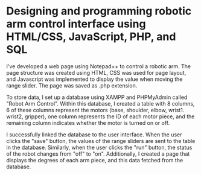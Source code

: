 # Designing and programming robotic arm control interface using HTML/CSS, JavaScript, PHP, and SQL

I've developed a web page using Notepad++ to control a robotic arm. The page structure was created using HTML, CSS was used for page layout, and Javascript was implemented to display the value when moving the range slider. The page was saved as .php extension.

To store data, I set up a database using XAMPP and PHPMyAdmin called "Robot Arm Control". Within this database, I created a table with 8 columns, 6 of these columns represent the motors (base, shoulder, elbow, wrist1. wrist2, gripper), one column represents the ID of each motor piece, and the remaining column indicates whether the motor is turned on or off.

I successfully linked the database to the user interface. When the user clicks the "save" button, the values of the range sliders are sent to the table in the database. Similarly, when the user clicks the "run" button, the status of the robot changes from "off" to "on". Additionally, I created a page that displays the degrees of each arm piece, and this data fetched from the database.
